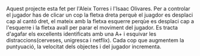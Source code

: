 Aquest projecte esta fet per l'Aleix Torres i l'Isaac Olivares.
Per a controlar el jugador has de clicar un cop la fletxa dreta perquè el juagdor es desplaci cap al cantó dret,
el mateix amb la fletxa esquerre perqùe es desplaci cap a l'esquerre i la fletxa avall per parar el moviment del jugador.
Es tracta d'agafar els excellents identificats amb una A+ i esquivar les distraccions(cerveses, unigresca i netflix).
Cada cop que augmentem la puntyuació, la velocitat dels objectes i del jugador incrementa.
